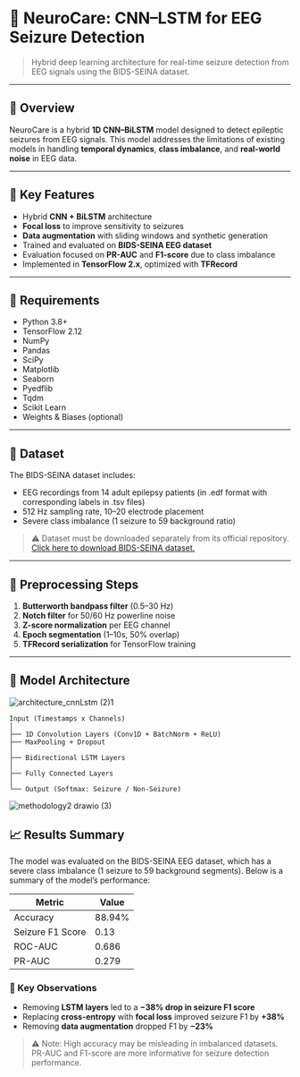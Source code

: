 # 🧠 NeuroCare: CNN–LSTM for EEG Seizure Detection

> Hybrid deep learning architecture for real-time seizure detection from EEG signals using the BIDS-SEINA dataset.

---

## 📌 Overview

NeuroCare is a hybrid **1D CNN–BiLSTM** model designed to detect epileptic seizures from EEG signals. This model addresses the limitations of existing models in handling **temporal dynamics**, **class imbalance**, and **real-world noise** in EEG data.

---

## 🧪 Key Features

- Hybrid **CNN + BiLSTM** architecture
- **Focal loss** to improve sensitivity to seizures
- **Data augmentation** with sliding windows and synthetic generation
- Trained and evaluated on **BIDS-SEINA EEG dataset**
- Evaluation focused on **PR-AUC** and **F1-score** due to class imbalance
- Implemented in **TensorFlow 2.x**, optimized with **TFRecord**

---

## 🧰 Requirements

- Python 3.8+
- TensorFlow 2.12
- NumPy
- Pandas
- SciPy
- Matplotlib
- Seaborn
- Pyedflib
- Tqdm
- Scikit Learn
- Weights & Biases (optional)

---

## 🧬 Dataset

The BIDS-SEINA dataset includes:
- EEG recordings from 14 adult epilepsy patients (in .edf format with corresponding labels in .tsv files)
- 512 Hz sampling rate, 10–20 electrode placement
- Severe class imbalance (1 seizure to 59 background ratio)

> ⚠️ Dataset must be downloaded separately from its official repository.[ Click here to download BIDS-SEINA dataset.](https://paperswithcode.com/dataset/bids-siena-scalp-eeg-database)

---

## 🧼 Preprocessing Steps

1. **Butterworth bandpass filter** (0.5–30 Hz)
2. **Notch filter** for 50/60 Hz powerline noise
3. **Z-score normalization** per EEG channel
4. **Epoch segmentation** (1–10s, 50% overlap)
5. **TFRecord serialization** for TensorFlow training

---

## 🧠 Model Architecture

![architecture_cnnLstm (2)1](https://github.com/user-attachments/assets/1bf9a644-ff76-4578-8810-33872243a927)
```text
Input (Timestamps x Channels)
│
├── 1D Convolution Layers (Conv1D + BatchNorm + ReLU)
├── MaxPooling + Dropout
│
├── Bidirectional LSTM Layers
│
├── Fully Connected Layers
│
└── Output (Softmax: Seizure / Non-Seizure)
```
![methodology2 drawio (3)](https://github.com/user-attachments/assets/9a8d2249-141c-4224-9b51-ffe542f53d9b)

## 📈 Results Summary

The model was evaluated on the BIDS-SEINA EEG dataset, which has a severe class imbalance (1 seizure to 59 background segments). Below is a summary of the model’s performance:

| **Metric**      | **Value** |
|------------------|-----------|
| Accuracy         | 88.94%    |
| Seizure F1 Score | 0.13      |
| ROC-AUC          | 0.686     |
| PR-AUC           | 0.279     |

### 🔬 Key Observations

- Removing **LSTM layers** led to a **−38% drop in seizure F1 score**
- Replacing **cross-entropy** with **focal loss** improved seizure F1 by **+38%**
- Removing **data augmentation** dropped F1 by **−23%**

> ⚠️ Note: High accuracy may be misleading in imbalanced datasets. PR-AUC and F1-score are more informative for seizure detection performance.


